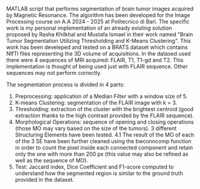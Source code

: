 MATLAB script that performs segmentation of brain tumor images acquired by Magnetic Resonance. 
The algorithm has been developed for the Image Processing course on A.A 2024 - 2025 at Politecnico di Bari. 
The specific work is my personal implementation of an already existing solution proposed by Rasha Khilkhal and Mustafa Ismael in their work named "Brain Tumor Segmentation Utilizing Thresholding and K-Means Clustering".
This work has been develeped and tested on a BRATS dataset which contains NIfTI files representing the 3D volume of acquisitions.
In the datased used there were 4 sequences of MRI acquired: FLAIR, T1, T1-gd and T2. This implementation is thought of being used just with FLAIR sequence. Other sequences may not perform correctly.

The segmentation process is divided in 4 parts:
  1. Preprocessing: application of a Median Filter with a window size of 5.
  2. K-means Clustering: segmentation of the FLAIR image with k = 3.
  3. Thresholding: extraction of the cluster with the brightest centroid (good extraction thanks to the high contrast provided by the FLAIR sequence).
  4. Morphological Operations: sequence of opening and closing operations (those MO may vary based on the size of the tumors). 3 different Structuring Elements have been tested.
    4.1 The result of the MO of each of the 3 SE have been further cleaned using the bwconncomp function in order to count the pixel inside each connected component and retain only the one with more than 200 px (this value may also be refined as well as the sequence of MO).
  5. Test: Jaccard index, Dice Coefficient and F1-score computed to understand how the segmented region is similar to the ground truth provided in the dataset.
